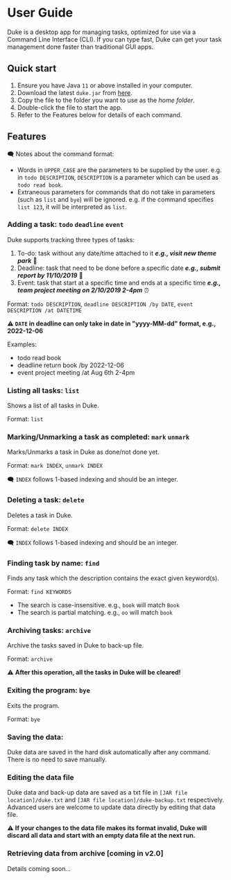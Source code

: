 <!-- 
@@author LikHern-reused
Reused from https://se-education.org/addressbook-level3/UserGuide.html
with minor modifications
-->
# User Guide

Duke is a desktop app for managing tasks, optimized for use via a Command Line 
Interface (CLI). If you can type fast, Duke can get your task management done
faster than traditional GUI apps.

## Quick start

1. Ensure you have Java `11` or above installed in your computer.
2. Download the latest `duke.jar` from [here](https://github.com/LikHern/ip/releases/tag/v1.0).
3. Copy the file to the folder you want to use as the _home folder_.
4. Double-click the file to start the app. 
5. Refer to the Features below for details of each command.

## Features 

:left_speech_bubble: Notes about the command format:

- Words in `UPPER_CASE` are the parameters to be supplied by the user.
e.g. in `todo DESCRIPTION`, `DESCRIPTION` is a parameter which can be
used as `todo read book`.
- Extraneous parameters for commands that do not take in parameters
  (such as `list` and `bye`) will be ignored.
e.g. if the command specifies `list 123`, it will be interpreted as `list`.

### Adding a task: `todo` `deadline` `event`

Duke supports tracking three types of tasks:

1. To-do: task without any date/time attached to it **_e.g., visit new theme park_** 
:memo:
2. Deadline: task that need to be done before a specific date **_e.g., submit
report by 11/10/2019_** :calendar:
3. Event: task that start at a specific time and ends at a specific time **_e.g., 
team project meeting on 2/10/2019 2-4pm_** :alarm_clock:

Format: `todo DESCRIPTION`, `deadline DESCRIPTION /by DATE`, `event DESCRIPTION /at DATETIME`

:warning: **`DATE` in deadline can only take in date in "yyyy-MM-dd" format, e.g., 
2022-12-06**

Examples:
- todo read book
- deadline return book /by 2022-12-06
- event project meeting /at Aug 6th 2-4pm

### Listing all tasks: `list`

Shows a list of all tasks in Duke.

Format: `list`

### Marking/Unmarking a task as completed: `mark` `unmark`

Marks/Unmarks a task in Duke as done/not done yet.

Format: `mark INDEX`, `unmark INDEX`

:left_speech_bubble: `INDEX` follows 1-based indexing and should be an integer.

### Deleting a task: `delete`

Deletes a task in Duke.

Format: `delete INDEX`

:left_speech_bubble: `INDEX` follows 1-based indexing and should be an integer.

### Finding task by name: `find`

Finds any task which the description contains the exact given keyword(s).

Format: `find KEYWORDS`

- The search is case-insensitive. e.g., `book` will match `Book`
- The search is partial matching. e.g., `oo` will match `book`

### Archiving tasks: `archive`

Archive the tasks saved in Duke to back-up file.

Format: `archive`

:warning: **After this operation, all the tasks in Duke will be cleared!**

### Exiting the program: `bye`

Exits the program.

Format: `bye`

### Saving the data:

Duke data are saved in the hard disk automatically after any command. There is 
no need to save manually.

### Editing the data file

Duke data and back-up data are saved as a txt file in 
`[JAR file location]/duke.txt` and `[JAR file location]/duke-backup.txt` respectively.
Advanced users are welcome to update data directly by editing that data file.

:warning: **If your changes to the data file makes its format invalid, Duke will 
discard all data and start with an empty data file at the next run.**

### Retrieving data from archive [coming in v2.0]

Details coming soon...
